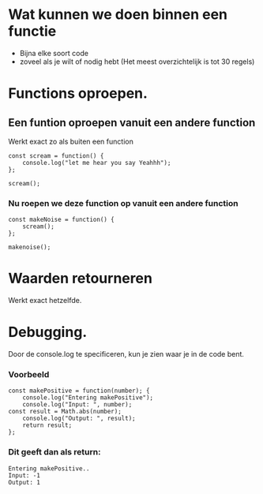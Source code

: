 # Wat kunnen we doen binnen een functie

- Bijna elke soort code
- zoveel als je wilt of nodig hebt (Het meest overzichtelijk is tot 30 regels)

# Functions oproepen.

## Een funtion oproepen vanuit een andere function

Werkt exact zo als buiten een function

```
const scream = function() {
    console.log("let me hear you say Yeahhh");
};

scream();
```

### Nu roepen we deze function op vanuit een andere function

```
const makeNoise = function() {
    scream();
};

makenoise();
```

# Waarden retourneren

Werkt exact hetzelfde.

# Debugging.

Door de console.log te specificeren, kun je zien waar je in de code bent.

### Voorbeeld

```
const makePositive = function(number); {
    console.log("Entering makePositive");
    console.log("Input: ", number);
const result = Math.abs(number);
    console.log("Output: ", result);
    return result;
};
```

### Dit geeft dan als return:

```
Entering makePositive..
Input: -1
Output: 1
```
